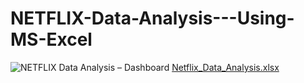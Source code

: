 # NETFLIX-Data-Analysis---Using-MS-Excel
![NETFLIX Data Analysis – Dashboard](https://github.com/KarthigaPrabhakaran/NETFLIX-Data-Analysis---Using-MS-Excel/assets/135947582/29befcc9-718d-4a7b-b01f-87b5f59ef4ce)
[Netflix_Data_Analysis.xlsx](https://github.com/KarthigaPrabhakaran/NETFLIX-Data-Analysis---Using-MS-Excel/files/12889176/Netflix_Data_Analysis.xlsx)
